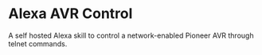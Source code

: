 # Alexa AVR Control
A self hosted Alexa skill to control a network-enabled Pioneer AVR through telnet commands.